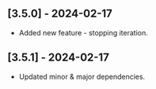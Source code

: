 ## [3.5.0] - 2024-02-17

- Added new feature - stopping iteration.

## [3.5.1] - 2024-02-17

- Updated minor & major dependencies.
